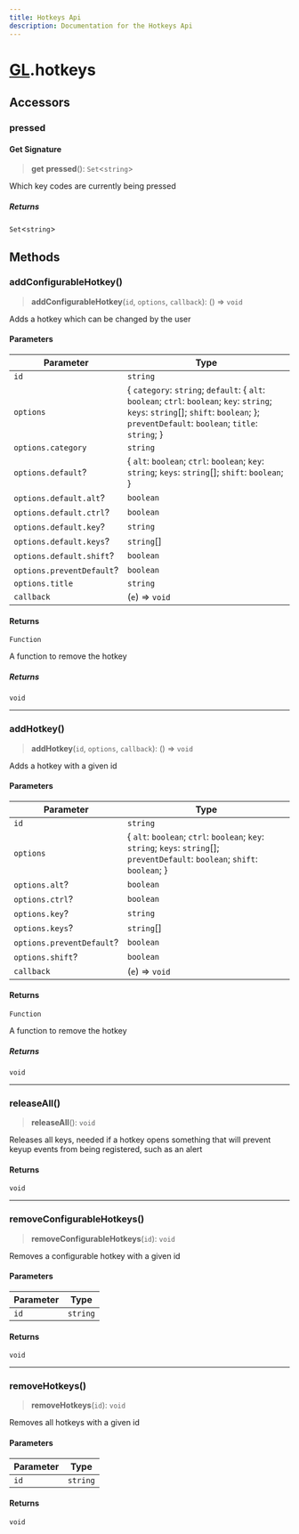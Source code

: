 ```yaml
---
title: Hotkeys Api
description: Documentation for the Hotkeys Api
---
```

# [GL](./api).hotkeys

## Accessors

### pressed

#### Get Signature

> **get** **pressed**(): `Set`\<`string`\>

Which key codes are currently being pressed

##### Returns

`Set`\<`string`\>

## Methods

### addConfigurableHotkey()

> **addConfigurableHotkey**(`id`, `options`, `callback`): () => `void`

Adds a hotkey which can be changed by the user

#### Parameters

| Parameter | Type |
| ------ | ------ |
| `id` | `string` |
| `options` | \{ `category`: `string`; `default`: \{ `alt`: `boolean`; `ctrl`: `boolean`; `key`: `string`; `keys`: `string`[]; `shift`: `boolean`; \}; `preventDefault`: `boolean`; `title`: `string`; \} |
| `options.category` | `string` |
| `options.default`? | \{ `alt`: `boolean`; `ctrl`: `boolean`; `key`: `string`; `keys`: `string`[]; `shift`: `boolean`; \} |
| `options.default.alt`? | `boolean` |
| `options.default.ctrl`? | `boolean` |
| `options.default.key`? | `string` |
| `options.default.keys`? | `string`[] |
| `options.default.shift`? | `boolean` |
| `options.preventDefault`? | `boolean` |
| `options.title` | `string` |
| `callback` | (`e`) => `void` |

#### Returns

`Function`

A function to remove the hotkey

##### Returns

`void`

***

### addHotkey()

> **addHotkey**(`id`, `options`, `callback`): () => `void`

Adds a hotkey with a given id

#### Parameters

| Parameter | Type |
| ------ | ------ |
| `id` | `string` |
| `options` | \{ `alt`: `boolean`; `ctrl`: `boolean`; `key`: `string`; `keys`: `string`[]; `preventDefault`: `boolean`; `shift`: `boolean`; \} |
| `options.alt`? | `boolean` |
| `options.ctrl`? | `boolean` |
| `options.key`? | `string` |
| `options.keys`? | `string`[] |
| `options.preventDefault`? | `boolean` |
| `options.shift`? | `boolean` |
| `callback` | (`e`) => `void` |

#### Returns

`Function`

A function to remove the hotkey

##### Returns

`void`

***

### releaseAll()

> **releaseAll**(): `void`

Releases all keys, needed if a hotkey opens something that will
prevent keyup events from being registered, such as an alert

#### Returns

`void`

***

### removeConfigurableHotkeys()

> **removeConfigurableHotkeys**(`id`): `void`

Removes a configurable hotkey with a given id

#### Parameters

| Parameter | Type |
| ------ | ------ |
| `id` | `string` |

#### Returns

`void`

***

### removeHotkeys()

> **removeHotkeys**(`id`): `void`

Removes all hotkeys with a given id

#### Parameters

| Parameter | Type |
| ------ | ------ |
| `id` | `string` |

#### Returns

`void`
